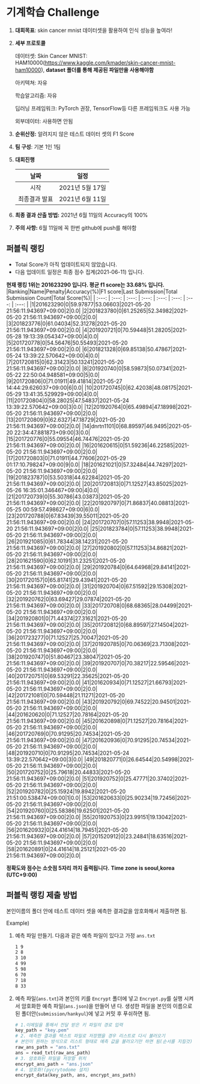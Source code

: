 # **기계학습 Challenge**
1. **대회목표**: skin cancer mnist 데이터셋을 활용하여 인식 성능을 높여라!

2. **세부 프로토콜**

   데이터셋: Skin Cancer MNIST: HAM10000(https://www.kaggle.com/kmader/skin-cancer-mnist-ham10000), 
           **dataset 폴더를 통해 제공된 파일만을 사용해야함**

   아키텍쳐: 자유

   학습알고리즘: 자유

   딥러닝 프레임워크: PyTorch 권장, TensorFlow등 다른 프레임워크도 사용 가능

   외부데이터: 사용하면 안됨

3. **순위산정:** 알려지지 않은 테스트 데이터 셋의 F1 Score

4. **팀 구성**: 기본 1인 1팀

5. **대회진행**

   |     날짜      |      일정       |
   | :-----------: | :-------------: |
   |     시작      | 2021년 5월 17일 |
   | 최종결과 발표 | 2021년 6월 11일  |

6. **최종 결과 산출 방법:** 2021년 6월 11일의 Accuracy의 100%

7. **주의 사항:** 6월 11일에 꼭 한번 github에 push를 해야함


## 퍼블릭 랭킹

  
- Total Score가 아직 업데이트되지 않았습니다. 
 - 다음 업데이트 일정은 최종 점수 집계(2021-06-11) 입니다.
  
**현재 랭킹 1위는 201623290 입니다. 평균 f1 score는 33.68% 입니다.**
|Ranking|Name|Penalty|Accuracy(%)|F1 score|Last Submission|Total Submission Count|Total Score(%)|
| :---: | :---: | :---: | :---: | :---: | :---: | :---: | :---: |
|1|201623290|0|59.97877|53.06603|2021-05-20 21:56:11.943697+09:00|2|0.0|
|2|201823780|0|61.25265|52.34982|2021-05-20 21:56:11.943697+09:00|2|0.0|
|3|201823776|0|61.04034|52.31278|2021-05-20 21:56:11.943697+09:00|2|0.0|
|4|201920721|0|70.59448|51.28205|2021-05-28 19:13:39.054347+09:00|4|0.0|
|5|201720778|0|54.56476|50.55493|2021-05-20 21:56:11.943697+09:00|2|0.0|
|6|201821328|0|69.85138|50.47867|2021-05-24 13:39:22.570642+09:00|4|0.0|
|7|201720815|0|62.31423|50.13241|2021-05-20 21:56:11.943697+09:00|2|0.0|
|8|201920740|0|58.59873|50.07341|2021-05-22 22:50:04.948581+09:00|5|0.0|
|9|201720806|0|71.01911|49.41814|2021-05-27 14:44:29.626037+09:00|6|0.0|
|10|201720745|0|62.42038|48.08175|2021-05-29 13:41:35.529929+09:00|4|0.0|
|11|201720804|0|58.28025|47.54837|2021-05-24 13:39:22.570642+09:00|3|0.0|
|12|201920764|0|65.49894|47.18998|2021-05-20 21:56:11.943697+09:00|2|0.0|
|13|201720809|0|62.6327|47.18729|2021-05-20 21:56:11.943697+09:00|2|0.0|
|14|dnrtn1101|0|68.89597|46.9495|2021-05-20 22:34:47.881873+09:00|3|0.0|
|15|201720776|0|55.09554|46.74476|2021-05-20 21:56:11.943697+09:00|2|0.0|
|16|201620615|0|51.59236|46.22585|2021-05-20 21:56:11.943697+09:00|2|0.0|
|17|201720803|0|71.01911|44.77606|2021-05-29 01:17:10.798247+09:00|9|0.0|
|18|201621021|0|57.32484|44.74297|2021-05-20 21:56:11.943697+09:00|2|0.0|
|19|201823787|0|53.50318|44.62284|2021-05-20 21:56:11.943697+09:00|2|0.0|
|20|201720813|0|71.12527|43.85025|2021-05-26 16:35:01.346467+09:00|4|0.0|
|21|201720739|0|55.30786|43.03873|2021-05-20 21:56:11.943697+09:00|2|0.0|
|22|201920797|0|71.86837|40.08813|2021-05-25 00:59:57.498627+09:00|6|0.0|
|23|201720788|0|67.83439|39.55011|2021-05-20 21:56:11.943697+09:00|2|0.0|
|24|201720707|0|57.11253|38.9948|2021-05-20 21:56:11.943697+09:00|2|0.0|
|25|201823784|0|57.11253|38.9948|2021-05-20 21:56:11.943697+09:00|2|0.0|
|26|201921085|0|61.78344|38.14231|2021-05-20 21:56:11.943697+09:00|2|0.0|
|27|201920802|0|57.11253|34.86821|2021-05-20 21:56:11.943697+09:00|2|0.0|
|28|201621590|0|62.10191|31.23251|2021-05-20 21:56:11.943697+09:00|2|0.0|
|29|201920784|0|64.64968|29.84141|2021-05-20 21:56:11.943697+09:00|2|0.0|
|30|201720157|0|65.81741|29.43941|2021-05-20 21:56:11.943697+09:00|2|0.0|
|31|201920704|0|67.51592|29.15308|2021-05-20 21:56:11.943697+09:00|2|0.0|
|32|201920762|0|63.69427|29.07874|2021-05-20 21:56:11.943697+09:00|2|0.0|
|33|201720708|0|68.68365|28.04499|2021-05-20 21:56:11.943697+09:00|2|0.0|
|34|201920801|0|71.44374|27.31621|2021-05-20 21:56:11.943697+09:00|2|0.0|
|35|201720812|0|68.89597|27.14504|2021-05-20 21:56:11.943697+09:00|2|0.0|
|36|201723277|0|71.12527|25.70047|2021-05-20 21:56:11.943697+09:00|2|0.0|
|37|201920785|0|70.06369|23.71308|2021-05-20 21:56:11.943697+09:00|2|0.0|
|38|201920747|0|51.80467|23.38047|2021-05-20 21:56:11.943697+09:00|2|0.0|
|39|201920707|0|70.38217|22.59546|2021-05-20 21:56:11.943697+09:00|2|0.0|
|40|201720751|0|69.53291|22.35625|2021-05-20 21:56:11.943697+09:00|2|0.0|
|41|201620934|0|71.12527|21.66793|2021-05-20 21:56:11.943697+09:00|2|0.0|
|42|201721081|0|70.59448|21.11271|2021-05-20 21:56:11.943697+09:00|2|0.0|
|43|201920792|0|69.74522|20.94501|2021-05-20 21:56:11.943697+09:00|2|0.0|
|44|201620620|0|71.12527|20.78164|2021-05-20 21:56:11.943697+09:00|2|0.0|
|45|201620898|0|71.12527|20.78164|2021-05-20 21:56:11.943697+09:00|2|0.0|
|46|201720769|0|70.91295|20.74534|2021-05-20 21:56:11.943697+09:00|2|0.0|
|47|201620936|0|70.91295|20.74534|2021-05-20 21:56:11.943697+09:00|2|0.0|
|48|201920710|0|70.91295|20.74534|2021-05-24 13:39:22.570642+09:00|3|0.0|
|49|201820771|0|26.64544|20.54998|2021-05-20 21:56:11.943697+09:00|2|0.0|
|50|201720752|0|25.79618|20.44833|2021-05-20 21:56:11.943697+09:00|2|0.0|
|51|201920752|0|25.47771|20.37402|2021-05-20 21:56:11.943697+09:00|2|0.0|
|52|201920782|0|25.15924|19.8942|2021-05-20 21:51:00.538474+09:00|1|0.0|
|53|201620633|0|25.90234|19.72456|2021-05-20 21:56:11.943697+09:00|2|0.0|
|54|201920760|0|25.58386|19.62501|2021-05-20 21:56:11.943697+09:00|2|0.0|
|55|201920753|0|23.99151|19.13042|2021-05-20 21:56:11.943697+09:00|2|0.0|
|56|201620932|0|24.41614|18.79451|2021-05-20 21:56:11.943697+09:00|2|0.0|
|57|201520912|0|23.24841|18.63516|2021-05-20 21:56:11.943697+09:00|2|0.0|
|58|201620891|0|24.41614|18.25121|2021-05-20 21:56:11.943697+09:00|2|0.0|


**정확도와 점수는 소숫점 5자리 까지 출력됩니다.**
**Time zone is seoul,korea (UTC+9:00)**
## 퍼블릭 랭킹 제출 방법

본인이름의 폴더 안에 테스트 데이터 셋을 예측한 결과값을 암호화해서 제출하면 됨.

Example) 

1. 예측 파일 만들기. 다음과 같은 예측 파일이 있다고 가정 `ans.txt`

   ```tex
   1 9
   2 8
   3 10
   4 99
   5 98
   6 70
   7 18
   8 33
   ```

2. 예측 파일(`ans.txt`)과 본인의 키를 `Encrypt` 폴더에 넣고 `Encrypt.py`를 실행 시켜서 암호화한 예측 파일(`ans.json`)을 만들어 낸 다. 생성한 파일을 본인의 이름으로 된 폴더안(`submission/hankyul`)에 넣고 커밋 후 푸쉬하면 됨.

   ```python
   # 1.이메일을 통해서 전달 받은 키 파일의 경로 입력
   key_path = "key.pem"
   # 2. 예측한 결과를 텍스트 파일로 저장했을 경우 리스트로 다시 불러오기
   # 본인이 원하는 방식으로 리스트 형태로 예측 값을 불러오기만 하면 됨(순서를 지킬것)
   raw_ans_path = "ans.txt"
   ans = read_txt(raw_ans_path)
   # 3. 암호화된 파일을 저장할 위치
   encrypt_ans_path = "ans.json"
   # 4. 암호화!(pycrytodome 설치)
   encrypt_data(key_path, ans, encrypt_ans_path)
   ```





